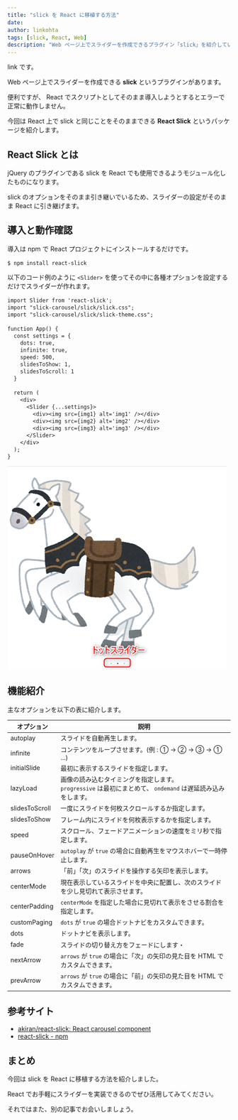 ```yaml
---
title: "slick を React に移植する方法"
date: 
author: linkohta
tags: [slick, React, Web]
description: "Web ページ上でスライダーを作成できるプラグイン「slick」を紹介しています。"
---
```


link です。

Web ページ上でスライダーを作成できる **slick** というプラグインがあります。

便利ですが、 React でスクリプトとしてそのまま導入しようとするとエラーで正常に動作しません。

今回は React 上で slick と同じことをそのままできる **React Slick** というパッケージを紹介します。

## React Slick とは

jQuery のプラグインである slick を React でも使用できるようモジュール化したものになります。

slick のオプションをそのまま引き継いでいるため、スライダーの設定がそのまま React に引き継げます。

## 導入と動作確認

導入は npm で React プロジェクトにインストールするだけです。

```sh:title=React Slick導入
$ npm install react-slick
```

以下のコード例のように `<Slider>` を使ってその中に各種オプションを設定するだけでスライダーが作れます。

```tsx:title=スライダーの一例
import Slider from 'react-slick';
import "slick-carousel/slick/slick.css";
import "slick-carousel/slick/slick-theme.css";

function App() {
  const settings = {
    dots: true,
    infinite: true,
    speed: 500,
    slidesToShow: 1,
    slidesToScroll: 1
  }
  
  return (
    <div>
      <Slider {...settings}>
        <div><img src={img1} alt='img1' /></div>
        <div><img src={img2} alt='img2' /></div>
        <div><img src={img3} alt='img3' /></div>
      </Slider>
    </div>
  );
}
```

![スライダー例](images/slider-example.png)

## 機能紹介

主なオプションを以下の表に紹介します。

| オプション | 説明 |
| - | - |
| autoplay | スライドを自動再生します。 |
| infinite | コンテンツをループさせます。(例 : ① -> ② -> ③ -> ① ...) |
| initialSlide | 最初に表示するスライドを指定します。 |
| lazyLoad | 画像の読み込むタイミングを指定します。<br>`progressive` は最初にまとめて、 `ondemand` は遅延読み込みをします。 |
| slidesToScroll | 一度にスライドを何枚スクロールするか指定します。 |
| slidesToShow | フレーム内にスライドを何枚表示するかを指定します。 |
| speed | スクロール、フェードアニメーションの速度をミリ秒で指定します。 |
| pauseOnHover | `autoplay` が `true` の場合に自動再生をマウスホバーで一時停止します。 |
| arrows | 「前」「次」のスライドを操作する矢印を表示します。 |
| centerMode | 現在表示しているスライドを中央に配置し、次のスライドを少し見切れて表示させます。 |
| centerPadding | `centerMode` を指定した場合に見切れて表示をさせる割合を指定します。 |
| customPaging | `dots` が `true` の場合ドットナビをカスタムできます。 |
| dots | ドットナビを表示します。 |
| fade | スライドの切り替え方をフェードにします・ |
| nextArrow | `arrows` が `true` の場合に「次」の矢印の見た目を HTML でカスタムできます。 |
| prevArrow | `arrows` が `true` の場合に「前」の矢印の見た目を HTML でカスタムできます。 |

## 参考サイト

- [akiran/react-slick: React carousel component](https://github.com/akiran/react-slick)
- [react-slick - npm](https://www.npmjs.com/package/react-slick)

## まとめ

今回は slick を React に移植する方法を紹介しました。

React でお手軽にスライダーを実装できるのでぜひ活用してみてください。

それではまた、別の記事でお会いしましょう。